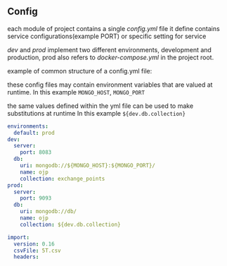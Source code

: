 
## Config

each module of project contains a single *config.yml* file
it define contains service configurations(example PORT) or specific setting for service

*dev* and *prod* implement two different environments, development and production,
prod also refers to *docker-compose.yml* in the project root.

example of common structure of a config.yml file:

these config files may contain environment variables that are valued at runtime.
In this example ```MONGO_HOST```, ```MONGO_PORT```

the same values defined within the yml file can be used to make substitutions at runtime
In this example ```${dev.db.collection}```

```yaml
environments:
  default: prod
dev:
  server:
    port: 8083
  db:
    uri: mongodb://${MONGO_HOST}:${MONGO_PORT}/
    name: ojp
    collection: exchange_points
prod:
  server:
    port: 9093
  db:
    uri: mongodb://db/
    name: ojp
    collection: ${dev.db.collection}

import:
  version: 0.16
  csvFile: 5T.csv
  headers:

```